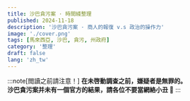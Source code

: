 ```yaml
---
title: 沙巴貪污案 · 時間綫整理
published: 2024-11-18
description: '沙巴貪污案 · 商人的報復 v.s 政治的操作力'
image: './cover.png'
tags: [馬來西亞, 沙巴, 貪污, 州政府]
category: '整理'
draft: false 
lang: 'zh_tw'
---
```

:::note[閲讀之前請注意！] 
**在未啓動調查之前，嫌疑者是無罪的。**  
**沙巴貪污案并未有一個官方的結果，請各位不要當網絡小丑 🤡**
:::
